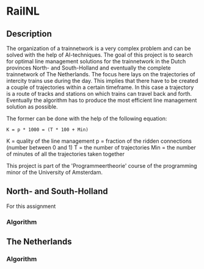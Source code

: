 # RailNL

## Description
The organization of a trainnetwork is a very complex problem and can be solved with the help of AI-techniques. The goal of this project is to search for optimal line management solutions for the trainnetwork in the Dutch provinces North- and South-Holland and eventually the complete trainnetwork of The Netherlands. The focus here lays on the trajectories of intercity trains use during the day. This implies that there have to be created a couple of trajectories within a certain timeframe. In this case a trajectory is a route of tracks and stations on which trains can travel back and forth. Eventually the algorithm has to produce the most efficient line management solution as possible.

The former can be done with the help of the following equation:

`K = p * 1000 = (T * 100 + Min)`

K = quality of the line management
p = fraction of the ridden connections (number between 0 and 1)
T = the number of trajectories
Min = the number of minutes of all the trajectories taken together

This project is part of the 'Programmeertheorie' course of the programming minor of the University of Amsterdam.

## North- and South-Holland
For this assignment 

### Algorithm

## The Netherlands

### Algorithm